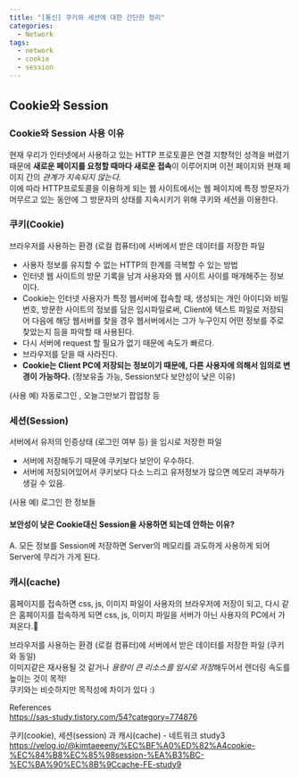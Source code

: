 ```yaml
---
title: "[통신] 쿠키와 세션에 대한 간단한 정리"
categories:
  - Network
tags:
  - network
  - cookie
  - session
---
```

  
  
  
##  Cookie와 Session

### Cookie와 Session 사용 이유  
현재 우리가 인터넷에서 사용하고 있는 HTTP 프로토콜은 연결 지향적인 성격을 버렸기 때문에 **새로운 페이지를 요청할 때마다 새로운 접속**이 이루어지며 이전 페이지와 현재 페이지 간의 *관계가 지속되지 않는다.*  
이에 따라 HTTP프로토콜을 이용하게 되는 웹 사이트에서는 웹 페이지에 특정 방문자가 머무르고 있는 동안에 그 방문자의 상태를 지속시키기 위해 쿠키와 세션을 이용한다.

### 쿠키(Cookie)
브라우저를 사용하는 환경 (로컬 컴퓨터)에 서버에서 받은 데이터를 저장한 파일  

- 사용자 정보를 유지할 수 없는 HTTP의 한계를 극복할 수 있는 방법
- 인터넷 웹 사이트의 방문 기록을 남겨 사용자와 웹 사이트 사이를 매개해주는 정보이다.
- Cookie는 인터넷 사용자가 특정 웹서버에 접속할 때, 생성되는 개인 아이디와 비밀번호, 방문한 사이트의 정보를 담은 임시파일로써, Client에 텍스트 파일로 저장되어 다음에 해당 웹서버를 찾을 경우 웹서버에서는 그가 누구인지 어떤 정보를 주로 찾았는지 등을 파악할 때 사용된다.  
- 다시 서버에 request 할 필요가 없기 때문에 속도가 빠르다.  
- 브라우저를 닫을 때 사라진다.  
- **Cookie는 Client PC에 저장되는 정보이기 때문에, 다른 사용자에 의해서 임의로 변경이 가능하다.** (정보유출 가능, Session보다 보안성이 낮은 이유)  

(사용 예) 자동로그인 , 오늘그만보기 팝업창 등

### 세션(Session)  
서버에서 유저의 인증상태 (로그인 여부 등) 을 임시로 저장한 파일  

- 서버에 저장해두기 때문에 쿠키보다 보안이 우수하다.
- 서버에 저장되어있어서 쿠키보다 다소 느리고 유저정보가 많으면 메모리 과부하가 생길 수 있음.  

(사용 예) 로그인 한 정보들

#### 보안성이 낮은 Cookie대신 Session을 사용하면 되는데 안하는 이유?

A. 모든 정보를 Session에 저장하면 Server의 메모리를 과도하게 사용하게 되어 Server에 무리가 가게 된다.

### 캐시(cache)  
홈페이지를 접속하면 css, js, 이미지 파일이 사용자의 브라우저에 저장이 되고, 다시 같은 홈페이지를 접속하게 되면 css, js, 이미지 파일을 서버가 아닌 사용자의 PC에서 가져온다.  

브라우저를 사용하는 환경 (로컬 컴퓨터)에 서버에서 받은 데이터를 저장한 파일 (쿠키와 동일)  
이미지같은 재사용될 것 같거나 *용량이 큰 리소스를 임시로 저장*해두어서 렌더링 속도를 높이는 것이 목적!  
쿠키와는 비슷하지만 목적성에 차이가 있다 :)  



References  
https://sas-study.tistory.com/54?category=774876

쿠키(cookie), 세션(session) 과 캐시(cache) - 네트워크 study3  
https://velog.io/@kimtaeeeny/%EC%BF%A0%ED%82%A4cookie-%EC%84%B8%EC%85%98session-%EA%B3%BC-%EC%BA%90%EC%8B%9Ccache-FE-study9

